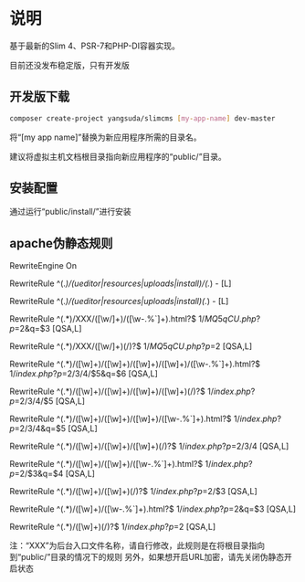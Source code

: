 # 说明

基于最新的Slim 4、PSR-7和PHP-DI容器实现。

目前还没发布稳定版，只有开发版

## 开发版下载

```bash
composer create-project yangsuda/slimcms [my-app-name] dev-master
```

将“[my app name]”替换为新应用程序所需的目录名。

建议将虚拟主机文档根目录指向新应用程序的“public/”目录。

## 安装配置
通过运行“public/install/”进行安装

## apache伪静态规则
RewriteEngine On

RewriteRule ^(.*)/(ueditor|resources|uploads|install)/(.*) - [L]

RewriteRule ^(.*)/(ueditor|resources|uploads|install)(.*) - [L]

RewriteRule ^(.*)/XXX/([\w\/]+)/([\w-.%`]+).html?$ $1/MQ5qCU.php?p=$2&q=$3 [QSA,L]

RewriteRule ^(.*)/XXX/([\w\/]+)(/)?$ $1/MQ5qCU.php?p=$2 [QSA,L]

RewriteRule ^(.*)/([\w]+)/([\w]+)/([\w]+)/([\w]+)/([\w-.%`]+).html?$ $1/index.php?p=$2/$3/$4/$5&q=$6 [QSA,L]

RewriteRule ^(.*)/([\w]+)/([\w]+)/([\w]+)/([\w]+)(/)?$ $1/index.php?p=$2/$3/$4/$5 [QSA,L]

RewriteRule ^(.*)/([\w]+)/([\w]+)/([\w]+)/([\w-.%`]+).html?$ $1/index.php?p=$2/$3/$4&q=$5 [QSA,L]

RewriteRule ^(.*)/([\w]+)/([\w]+)/([\w]+)(/)?$ $1/index.php?p=$2/$3/$4 [QSA,L]

RewriteRule ^(.*)/([\w]+)/([\w]+)/([\w-.%`]+).html?$ $1/index.php?p=$2/$3&q=$4 [QSA,L]

RewriteRule ^(.*)/([\w]+)/([\w]+)(/)?$ $1/index.php?p=$2/$3 [QSA,L]

RewriteRule ^(.*)/([\w]+)/([\w-.%`]+).html?$ $1/index.php?p=$2&q=$3 [QSA,L]

RewriteRule ^(.*)/([\w]+)(/)?$ $1/index.php?p=$2 [QSA,L]

注：“XXX”为后台入口文件名称，请自行修改，此规则是在将根目录指向到“public/”目录的情况下的规则
另外，如果想开启URL加密，请先关闭伪静态开启状态
